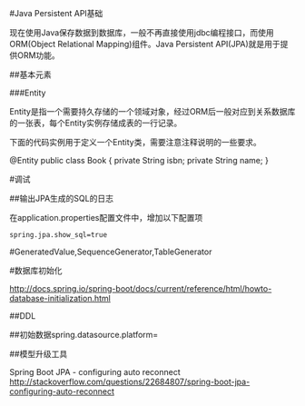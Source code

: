 #Java Persistent API基础

现在使用Java保存数据到数据库，一般不再直接使用jdbc编程接口，而使用ORM(Object Relational Mapping)组件。Java Persistent API(JPA)就是用于提供ORM功能。

##基本元素

###Entity

Entity是指一个需要持久存储的一个领域对象，经过ORM后一般对应到关系数据库的一张表，每个Entity实例存储成表的一行记录。

下面的代码实例用于定义一个Entity类，需要注意注释说明的一些要求。

@Entity
public class Book {
    private String isbn;
    private String name;
}

#调试

##输出JPA生成的SQL的日志

在application.properties配置文件中，增加以下配置项

    spring.jpa.show_sql=true

#GeneratedValue,SequenceGenerator,TableGenerator

#数据库初始化

http://docs.spring.io/spring-boot/docs/current/reference/html/howto-database-initialization.html

##DDL

##初始数据spring.datasource.platform=

##模型升级工具

Spring Boot JPA - configuring auto reconnect
http://stackoverflow.com/questions/22684807/spring-boot-jpa-configuring-auto-reconnect
